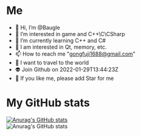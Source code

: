# Me
- 👋 Hi, I’m @Baugle
- 👀 I’m interested in game and C++\C\CSharp
- 🌱 I’m currently learning C++ and C#
- 💞️ I am interested in Qt, memory, etc.
- 📫 How to reach me   "gongfuji1688@gmail.com"
- 🧡 I want to travel to the world
- 👽 Join Github on 2022-01-29T13:44:23Z
- 💩 If you like me, please add Star for me

# My GitHub stats
  [![Anurag's GitHub stats](https://github-readme-stats.vercel.app/api?username=Baugle)](https://github.com/anuraghazra/github-readme-stats)  
  ![Anurag's GitHub stats](https://github-readme-stats.vercel.app/api?username=Baugle&show_icons=true)
<!---
Simpsons-Bart/Simpsons-Bart is a ✨ special ✨ repository because its `README.md` (this file) appears on your GitHub profile.
You can click the Preview link to take a look at your changes.
--->
